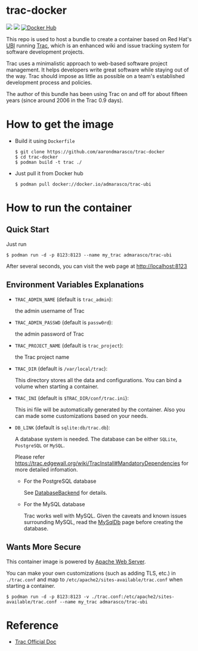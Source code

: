 # trac-docker

[![](https://images.microbadger.com/badges/version/admarasco/trac-ubi.svg)](https://hub.docker.com/r/admarasco/trac-ubi/ "Get your own version badge on microbadger.com")
[![](https://images.microbadger.com/badges/image/admarasco/trac-ubi.svg)](https://hub.docker.com/r/admarasco/trac-ubi/)
[![Docker Hub](http://img.shields.io/docker/pulls/admarasco/trac-ubi.svg)](https://hub.docker.com/r/admarasco/trac-ubi/)

This repo is used to host a bundle to create a container based on Red Hat's [UBI](https://developers.redhat.com/products/rhel/ubi/) running [Trac](http://trac.edgewall.org),
which is an enhanced wiki and issue tracking system for software development projects.

Trac uses a minimalistic approach to web-based software project management. It helps developers write great software while staying out of the way. Trac should impose as little as possible on a team's established development process and policies.

The author of this bundle has been using Trac on and off for about fifteen years (since around 2006 in the Trac 0.9 days).

# How to get the image

* Build it using `Dockerfile`

    ```ssh
    $ git clone https://github.com/aarondmarasco/trac-docker
    $ cd trac-docker
    $ podman build -t trac ./
    ```

* Just pull it from Docker hub

    ```
    $ podman pull docker://docker.io/admarasco/trac-ubi
    ```


# How to run the container

## Quick Start

Just run

```
$ podman run -d -p 8123:8123 --name my_trac admarasco/trac-ubi
```

After several seconds, you can visit the web page at
<http://localhost:8123>

## Environment Variables Explanations

* `TRAC_ADMIN_NAME` (default is `trac_admin`):

    the admin username of Trac

* `TRAC_ADMIN_PASSWD` (default is `passw0rd`):

    the admin password of Trac

* `TRAC_PROJECT_NAME` (default is `trac_project`):

    the Trac project name

* `TRAC_DIR` (default is `/var/local/trac`):

    This directory stores all the data and configurations. You can bind a volume
    when starting a container.

* `TRAC_INI` (default is `$TRAC_DIR/conf/trac.ini`):

    This ini file will be automatically generated by the container.
    Also you can made some customizations based on your needs.

* `DB_LINK` (default is `sqlite:db/trac.db`):

    A database system is needed. The database can be either `SQLite`,
    `PostgreSQL` or `MySQL`.

    Please refer <https://trac.edgewall.org/wiki/TracInstall#MandatoryDependencies>
    for more detailed infomation.

    * For the PostgreSQL database

        See [DatabaseBackend](https://trac.edgewall.org/intertrac/DatabaseBackend%23Postgresql) for details.

    * For the MySQL database

        Trac works well with MySQL.
        Given the caveats and known issues surrounding MySQL,
        read the [MySqlDb](https://trac.edgewall.org/intertrac/MySqlDb) page
        before creating the database.


## Wants More Secure

This container image is powered by [Apache Web Server](https://httpd.apache.org/).

You can make your own customizations (such as adding TLS, etc.) in `./trac.conf` and map to `/etc/apache2/sites-available/trac.conf` when starting a container.

```
$ podman run -d -p 8123:8123 -v ./trac.conf:/etc/apache2/sites-available/trac.conf --name my_trac admarasco/trac-ubi
```

# Reference

* [Trac Official Doc](https://trac.edgewall.org/wiki/TracGuide)
